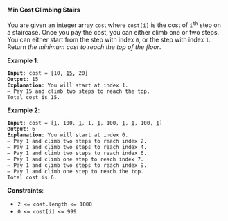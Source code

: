 #### Min Cost Climbing Stairs

You are given an integer array `cos`t where `cost[i]` is the cost of <code>i<sup>th</sup></code> step on a staircase. Once you pay the cost, you can either climb one or two steps.
You can either start from the step with index `0`, or the step with index `1`.
Return _the minimum cost to reach the top of the floor_.

**Example 1**:
<pre><code><b>Input</b>: cost = [10, <u>15</u>, 20]
<b>Output</b>: 15
<b>Explanation</b>: You will start at index 1.
— Pay 15 and climb two steps to reach the top.
Total cost is 15.
</code></pre>

**Example 2**:
<pre><code><b>Input</b>: cost = [<u>1</u>, 100, <u>1</u>, 1, <u>1</u>, 100, <u>1</u>, <u>1</u>, 100, <u>1</u>]
<b>Output</b>: 6
<b>Explanation</b>: You will start at index 0.
— Pay 1 and climb two steps to reach index 2.
— Pay 1 and climb two steps to reach index 4.
— Pay 1 and climb two steps to reach index 6.
— Pay 1 and climb one step to reach index 7.
— Pay 1 and climb two steps to reach index 9.
— Pay 1 and climb one step to reach the top.
Total cost is 6.
</code></pre>

**Constraints**:
* `2 <= cost.length <= 1000`
* `0 <= cost[i] <= 999`
